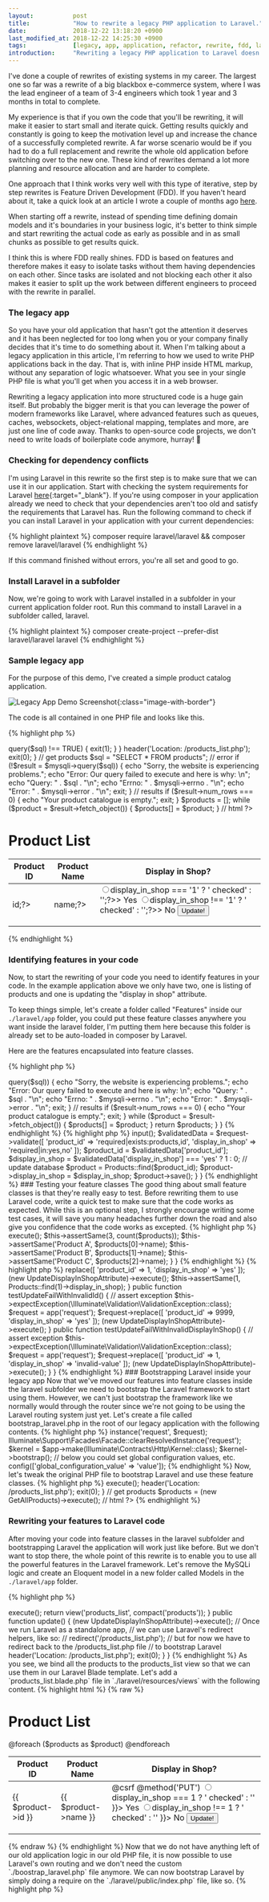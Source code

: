 ```yaml
---
layout:           post
title:            "How to rewrite a legacy PHP application to Laravel."
date:             2018-12-22 13:18:20 +0900
last_modified_at: 2018-12-22 14:25:30 +0900
tags:             [legacy, app, application, refactor, rewrite, fdd, laravel, lumen]
introduction:     "Rewriting a legacy PHP application to Laravel doesn't have to be an all or nothing process, in this article, I go through how you can rewrite your app into feature classes in Laravel step by step while still using code from your old app."
---
```


I've done a couple of rewrites of existing systems in my career. The largest one so far was a rewrite of a big blackbox e-commerce system, where I was the lead engineer of a team of 3-4 engineers which took 1 year and 3 months in total to complete.

My experience is that if you own the code that you'll be rewriting, it will make it easier to start small and iterate quick. Getting results quickly and constantly is going to keep the motivation level up and increase the chance of a successfully completed rewrite. A far worse scenario would be if you had to do a full replacement and rewrite the whole old application before switching over to the new one. These kind of rewrites demand a lot more planning and resource allocation and are harder to complete.

One approach that I think works very well with this type of iterative, step by step rewrites is Feature Driven Development (FDD). If you haven't heard about it, take a quick look at an article I wrote a couple of months ago [here](/2018/08/27/why-fdd-is-better-than-ddd.html).

When starting off a rewrite, instead of spending time defining domain models and it's boundaries in your business logic, it's better to think simple and start rewriting the actual code as early as possible and in as small chunks as possible to get results quick.

I think this is where FDD really shines. FDD is based on features and therefore makes it easy to isolate tasks without them having dependencies on each other. Since tasks are isolated and not blocking each other it also makes it easier to split up the work between different engineers to proceed with the rewrite in parallel.

### The legacy app

So you have your old application that hasn't got the attention it deserves and it has been neglected for too long when you or your company finally decides that it's time to do something about it. When I'm talking about a legacy application in this article, I'm referring to how we used to write PHP applications back in the day. That is, with inline PHP inside HTML markup, without any separation of logic whatsoever. What you see in your single PHP file is what you'll get when you access it in a web browser.

Rewriting a legacy application into more structured code is a huge gain itself. But probably the bigger merit is that you can leverage the power of modern frameworks like Laravel, where advanced features such as queues, caches, websockets, object-relational mapping, templates and more, are just one line of code away. Thanks to open-source code projects, we don't need to write loads of boilerplate code anymore, hurray! 🎉

### Checking for dependency conflicts

I'm using Laravel in this rewrite so the first step is to make sure that we can use it in our application. Start with checking the system requirements for Laravel [here](https://laravel.com/docs/5.7#server-requirements){:target="_blank"}. If you're using composer in your application already we need to check that your dependencies aren't too old and satisfy the requirements that Laravel has. Run the following command to check if you can install Laravel in your application with your current dependencies:

{% highlight plaintext %}
composer require laravel/laravel && composer remove laravel/laravel
{% endhighlight %}

If this command finished without errors, you're all set and good to go.

### Install Laravel in a subfolder

Now, we're going to work with Laravel installed in a subfolder in your current application folder root. Run this command to install Laravel in a subfolder called, laravel.

{% highlight plaintext %}
composer create-project --prefer-dist laravel/laravel laravel
{% endhighlight %}

### Sample legacy app

For the purpose of this demo, I've created a simple product catalog application.

![Legacy App Demo Screenshot](/assets/legacy-app-demo-screenshot.jpg){:class="image-with-border"}

The code is all contained in one PHP file and looks like this.

{% highlight php %}
<?php

require_once './lib/database.php';

// check if it's an update request, if so, perform update operations
if ($_SERVER['REQUEST_METHOD'] === 'POST') {
    if ($_POST['action'] === 'update_display_in_shop') {
        if ($_POST['display_in_shop'] !== 'yes' && $_POST['display_in_shop'] !== 'no') {
            exit(1);
        }
        $sql = 'UPDATE products SET display_in_shop=' . ($_POST['display_in_shop'] === 'yes' ? '1' : '0') . ' WHERE id=' . intval($_POST['product_id']);
        if ($mysqli->query($sql) !== TRUE) {
            exit(1);
        }
    }
    header('Location: /products_list.php');
    exit(0);
}

// get products
$sql = "SELECT * FROM products";

// error
if (!$result = $mysqli->query($sql)) {
    echo "Sorry, the website is experiencing problems.";
    echo "Error: Our query failed to execute and here is why: \n";
    echo "Query: " . $sql . "\n";
    echo "Errno: " . $mysqli->errno . "\n";
    echo "Error: " . $mysqli->error . "\n";
    exit;
}

// results
if ($result->num_rows === 0) {
    echo "Your product catalogue is empty.";
    exit;
}


$products = [];
while ($product = $result->fetch_object()) {
    $products[] = $product;
}

// html
?>
<!DOCTYPE html>
<html>
    <head>
        <meta charset="utf-8">
        <title>Product List</title>
        <meta name="viewport" content="width=device-width, initial-scale=1, shrink-to-fit=no">
        <link rel="stylesheet" href="https://stackpath.bootstrapcdn.com/bootstrap/4.1.3/css/bootstrap.min.css" integrity="sha384-MCw98/SFnGE8fJT3GXwEOngsV7Zt27NXFoaoApmYm81iuXoPkFOJwJ8ERdknLPMO" crossorigin="anonymous">
    </head>
    <body>
        <div class="container">
            <div class="row">
                <div class="col">
                    <h1>Product List</h1>
                    <table class="table">
                        <thead>
                            <tr>
                                <th>Product ID</th>
                                <th>Product Name</th>
                                <th>Display in Shop?</th>
                            </tr>
                        </thead>
                        <tbody>
                            <?php foreach ($products as $product) : ?>
                                <tr>
                                    <td><?php echo $product->id;?></td>
                                    <td><?php echo $product->name;?></td>
                                    <td>
                                        <form method="post" action="products_list.php">
                                            <input type="hidden" name="action" value="update_display_in_shop">
                                            <input type="hidden" name="product_id" value="<?php echo $product->id;?>">
                                            <input type="radio" name="display_in_shop" value="yes"<?php echo $product->display_in_shop === '1' ? ' checked' : '';?>> Yes
                                            <input type="radio" name="display_in_shop" value="no"<?php echo $product->display_in_shop !== '1' ? ' checked' : '';?>> No
                                            <button type="submit" class="btn btn-info">Update!</button>
                                        </form>
                                    </td>
                                </tr>
                            <?php endforeach; ?>
                        </tbody>
                    </table>
                </div>
            </div>
        </div>
    </body>
</html>
{% endhighlight %}

### Identifying features in your code

Now, to start the rewriting of your code you need to identify features in your code. In the example application above we only have two, one is listing of products and one is updating the "display in shop" attribute.

To keep things simple, let's create a folder called "Features" inside our `./laravel/app` folder, you could put these feature classes anywhere you want inside the laravel folder, I'm putting them here because this folder is already set to be auto-loaded in composer by Laravel.

Here are the features encapsulated into feature classes.

{% highlight php %}
<?php

namespace App\Features\Products\Fetch;

class GetAllProducts
{
    public function execute()
    {
        global $mysqli;

        $products = [];

        $sql = "SELECT * FROM products";

        // error
        if (!$result = $mysqli->query($sql)) {
            echo "Sorry, the website is experiencing problems.";
            echo "Error: Our query failed to execute and here is why: \n";
            echo "Query: " . $sql . "\n";
            echo "Errno: " . $mysqli->errno . "\n";
            echo "Error: " . $mysqli->error . "\n";
            exit;
        }

        // results
        if ($result->num_rows === 0) {
            echo "Your product catalogue is empty.";
            exit;
        }

        while ($product = $result->fetch_object()) {
            $products[] = $product;
        }

        return $products;
    }
}
{% endhighlight %}

{% highlight php %}
<?php

namespace App\Features\Products\Update;

use Illuminate\Http\Request;
use App\Models\Products;

class UpdateDisplayInShopAttribute
{
    public function execute()
    {
        $request       = app('request');
        $input         = $request->input();
        $validatedData = $request->validate([
            'product_id'      => 'required|exists:products,id',
            'display_in_shop' => 'required|in:yes,no'
        ]);
        $product_id      = $validatedData['product_id'];
        $display_in_shop = $validatedData['display_in_shop'] === 'yes' ? 1 : 0;

        // update database
        $product = Products::find($product_id);
        $product->display_in_shop = $display_in_shop;
        $product->save();
    }
}
{% endhighlight %}

### Testing your feature classes

The good thing about small feature classes is that they're really easy to test. Before rewriting them to use Laravel code, write a quick test to make sure that the code works as expected. While this is an optional step, I strongly encourage writing some test cases, it will save you many headaches further down the road and also give you confidence that the code works as excepted.

{% highlight php %}
<?php

namespace Tests\Feature\Products\Fetch;

use Tests\TestCase;
use App\Features\Products\Fetch\GetAllProducts;

// TODO: remove once we've rewritten GetAllProducts to use Eloquent
require_once __DIR__ . '/../../../../../lib/database.php';

class GetAllProductsTest extends TestCase
{
    public function testGetAllProductsTest()
    {
        $products = (new GetAllProducts)->execute();

        $this->assertSame(3, count($products));
        $this->assertSame('Product A', $products[0]->name);
        $this->assertSame('Product B', $products[1]->name);
        $this->assertSame('Product C', $products[2]->name);
    }
}
{% endhighlight %}

{% highlight php %}
<?php

namespace Tests\Feature\Products\Update;

use Tests\TestCase;
use App\Features\Products\Update\UpdateDisplayInShopAttribute;
use App\Models\Products;

class UpdateDisplayInShopAttributeTest extends TestCase
{
    public function testUpdateDisplayAttributeSuccess()
    {
        $request = app('request');
        $request->replace([
            'product_id'      => 1,
            'display_in_shop' => 'yes'
        ]);
        (new UpdateDisplayInShopAttribute)->execute();

        $this->assertSame(1, Products::find(1)->display_in_shop);
    }

    public function testUpdateFailWithInvalidId()
    {
        // assert exception
        $this->expectException(\Illuminate\Validation\ValidationException::class);

        $request = app('request');
        $request->replace([
            'product_id'      => 9999,
            'display_in_shop' => 'yes'
        ]);
        (new UpdateDisplayInShopAttribute)->execute();
    }

    public function testUpdateFailWithInvalidDisplayInShop()
    {
        // assert exception
        $this->expectException(\Illuminate\Validation\ValidationException::class);

        $request = app('request');
        $request->replace([
            'product_id'      => 1,
            'display_in_shop' => 'invalid-value'
        ]);
        (new UpdateDisplayInShopAttribute)->execute();
    }
}
{% endhighlight %}

### Bootstrapping Laravel inside your legacy app

Now that we've moved our features into feature classes inside the laravel subfolder we need to bootstrap the Laravel framework to start using them. However, we can't just bootstrap the framework like we normally would through the router since we're not going to be using the Laravel routing system just yet.

Let's create a file called bootstrap_laravel.php in the root of our legacy application with the following contents.
{% highlight php %}
<?php

require __DIR__.'/laravel/vendor/autoload.php';

$app = require_once __DIR__.'/laravel/bootstrap/app.php';

$request = Illuminate\Http\Request::capture();
$app->instance('request', $request);
Illuminate\Support\Facades\Facade::clearResolvedInstance('request');

$kernel = $app->make(Illuminate\Contracts\Http\Kernel::class);
$kernel->bootstrap();

// below you could set global configuration values, etc.
config(['global_configuration_value' => 'value']);
{% endhighlight %}

Now, let's tweak the original PHP file to bootstrap Laravel and use these feature classes.

{% highlight php %}
<?php

use App\Features\Products\Update\UpdateDisplayInShopAttribute;
use App\Features\Products\Fetch\GetAllProducts;

require_once './lib/database.php';

// bootstrap laravel
require_once './bootstrap_laravel.php';

// check if it's an update request, if so, perform update operations
if ($_SERVER['REQUEST_METHOD'] === 'POST') {
    (new UpdateDisplayInShopAttribute)->execute();
    header('Location: /products_list.php');
    exit(0);
}

// get products
$products = (new GetAllProducts)->execute();

// html
?>
<!DOCTYPE html>
<html>
    <head>
        <meta charset="utf-8">
        <title>Product List</title>
        <meta name="viewport" content="width=device-width, initial-scale=1, shrink-to-fit=no">
        <link rel="stylesheet" href="https://stackpath.bootstrapcdn.com/bootstrap/4.1.3/css/bootstrap.min.css" integrity="sha384-MCw98/SFnGE8fJT3GXwEOngsV7Zt27NXFoaoApmYm81iuXoPkFOJwJ8ERdknLPMO" crossorigin="anonymous">
    </head>
    <body>
<!-- ... -->
{% endhighlight %}

### Rewriting your features to Laravel code

After moving your code into feature classes in the laravel subfolder and bootstrapping Laravel the application will work just like before. But we don't want to stop there, the whole point of this rewrite is to enable you to use all the powerful features in the Laravel framework. Let's remove the MySQLi logic and create an Eloquent model in a new folder called Models in the `./laravel/app` folder.

{% highlight php %}
<?php

namespace App\Models;

use Illuminate\Database\Eloquent\Model;

class Products extends Model {
    /**
     * Table definition variable.
     *
     * @var string
     */
    protected $table = 'products';

    /**
     * Mass-assign guarded keys.
     *
     * @var array
     */
    protected $guarded = ['id'];

    /**
     * Set primary key for table.
     *
     * @var string
     */
    protected $primaryKey = 'id';

    /**
     * Auto-increment primary key.
     *
     * @var bool
     */
    public $incrementing = true;

    /**
     * Toggle insertion of timestamps.
     *
     * @var bool
     */
    public $timestamps = false;
}
{% endhighlight %}

The GetAllProducts feature class can now be slimmed down to just a one-liner replacing all that raw database fetching logic we had before.

{% highlight php %}
<?php

namespace App\Features\Products\Fetch;

use App\Models\Products;

class GetAllProducts
{
    public function execute()
    {
        return Products::all();
    }
}
{% endhighlight %}

### Finishing off one page

Now that we've rewritten all our features, let's take the next and final step and move the last piece into Laravel, the template. We'll need to create a route, controller and a blade template file for this.

First, start by defining new routes in your `./laravel/routes/web.php` file. Since we now have a powerful router at our hands, we do not want to handle update requests and products list requests in the same file anymore, so let's define two routes, one GET and one PUT for updating.

{% highlight php %}
<?php

Route::get('products_list.php', 'ProductsListController@index');
Route::put('products_list.php', 'ProductsListController@update');
{% endhighlight %}

Next, create your controller, add a `ProductsListController.php` file into your `./laravel/app/Http/Controllers` folder with the following content.
{% highlight php %}
<?php

namespace App\Http\Controllers;

use App\Features\Products\Fetch\GetAllProducts;
use App\Features\Products\Update\UpdateDisplayInShopAttribute;

class ProductsListController {

    public function index()
    {
        $products = (new GetAllProducts)->execute();

        return view('products_list', compact('products'));
    }

    public function update()
    {
        (new UpdateDisplayInShopAttribute)->execute();

        // Once we run Laravel as a standalone app,
        // we can use Laravel's redirect helpers, like so:
        // redirect('/products_list.php');
        // but for now we have to redirect back to the /products_list.php file
        // to bootstrap Laravel
        header('Location: /products_list.php');
        exit(0);
    }
}
{% endhighlight %}

As you see, we bind all the products to the products_list view so that we can use them in our Laravel Blade template. Let's add a `products_list.blade.php` file in `./laravel/resources/views` with the following content.

{% highlight html %}
{% raw %}
<!DOCTYPE html>
<html>
    <head>
        <meta charset="utf-8">
        <title>Product List</title>
        <meta name="viewport" content="width=device-width, initial-scale=1, shrink-to-fit=no">
        <link rel="stylesheet" href="https://stackpath.bootstrapcdn.com/bootstrap/4.1.3/css/bootstrap.min.css" integrity="sha384-MCw98/SFnGE8fJT3GXwEOngsV7Zt27NXFoaoApmYm81iuXoPkFOJwJ8ERdknLPMO" crossorigin="anonymous">
    </head>
    <body>
        <div class="container">
            <div class="row">
                <div class="col">
                    <h1>Product List</h1>
                    <table class="table">
                        <thead>
                            <tr>
                                <th>Product ID</th>
                                <th>Product Name</th>
                                <th>Display in Shop?</th>
                            </tr>
                        </thead>
                        <tbody>
                            @foreach ($products as $product)
                                <tr>
                                    <td>{{ $product->id }}</td>
                                    <td>{{ $product->name }}</td>
                                    <td>
                                        <form method="post" action="products_list.php">
                                            @csrf
                                            @method('PUT')
                                            <input type="hidden" name="action" value="update_display_in_shop">
                                            <input type="hidden" name="product_id" value="{{ $product->id }}">
                                            <input type="radio" name="display_in_shop" value="yes"{{ $product->display_in_shop === 1 ? ' checked' : '' }}> Yes
                                            <input type="radio" name="display_in_shop" value="no"{{ $product->display_in_shop !== 1 ? ' checked' : '' }}> No
                                            <button type="submit" class="btn btn-info">Update!</button>
                                        </form>
                                    </td>
                                </tr>
                            @endforeach
                        </tbody>
                    </table>
                </div>
            </div>
        </div>
    </body>
</html>
{% endraw %}
{% endhighlight %}

Now that we do not have anything left of our old application logic in our old PHP file, it is now possible to use Laravel's own routing and we don't need the custom `./boostrap_laravel.php` file anymore. We can now bootstrap Laravel by simply doing a require on the `./laravel/public/index.php` file, like so.

{% highlight php %}
<?php
$_SERVER['SCRIPT_FILENAME'] = '';
require_once './laravel/public/index.php';
{% endhighlight %}

### Further steps

Now that we've completely rewritten one file in our legacy application and that we're using the Laravel router, one further step that you could take is to setup a rewrite from the old file `products_list.php` to just `/product_list`, that way we can be completely independent on old logic, making the transition to Laravel smooth.

I hope that this was an interesting read and that it gave you some new ideas on how to proceed with a rewrite of your legacy app. I would love your input and thoughts, please let me know in the comment box down below.

Until next time, have a good one!

For a complete diff of the files that were tweaked, checkout the link below:
- [https://github.com/oliverlundquist/rewrite-legacy-app-in-laravel/pull/1/files](https://github.com/oliverlundquist/rewrite-legacy-app-in-laravel/pull/1/files).
